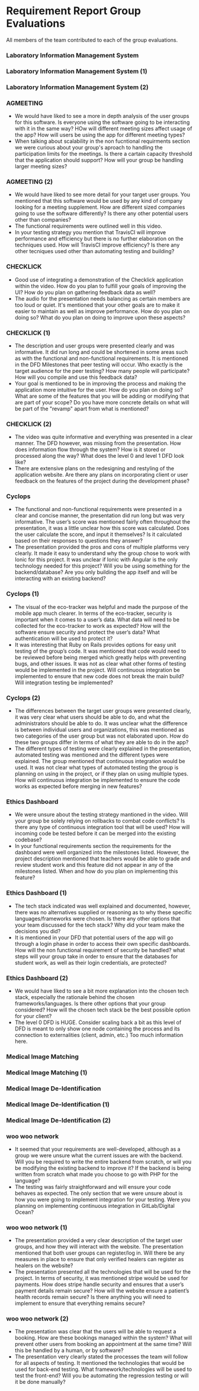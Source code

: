 # Requirement Report Group Evaluations

All members of the team contributed to each of the group evaluations.

### Laboratory Information Management System

### Laboratory Information Management System (1)

### Laboratory Information Management System (2)

### AGMEETING

- We would have liked to see a more in depth analysis of the user groups for this software. Is everyone using the 
  software going to be interacting with it in the same way? HOw will different meeting sizes affect usage of the app? 
  How will users be using the app for different meeting types?
- When talking about scalability in the non fucntional requirments section we were curious about your group's aproach to handling
  the participation limits for the meetings. Is there a cartain capacity threshold that the application should support? How will 
  your group be handling larger meeting sizes?

### AGMEETING (2)

- We would have liked to see more detail for your target user groups. You mentioned that this software would be used 
  by any kind of company looking for a meeting supplement. How are different sized companies going to use the software 
  differently? Is there any other potential users other than companies?
- The functional requirements were outlined well in this video.
- In your testing strategy you mention that TravisCI will improve performance and efficiency but there is no further 
  elaboration on the techniques used. How will TravisCI improve efficiency? Is there any other tecniques used other 
  than automating testing and building?

### CHECKLICK

- Good use of integrating a demonstration of the Checklick application within the video. How do you plan to fulfill your goals of improving the UI? How do you plan on gathering feedback data as well?
- The audio for the presentation needs balancing as certain members are too loud or quiet. It's mentioned that your other goals are to make it easier to maintain as well as improve performance. How do you plan on doing so? What do you plan on doing to improve upon these aspects?

### CHECKLICK (1)

- The description and user groups were presented clearly and was informative. It did run long and could be shortened in some areas such as with the functional and non-functional requirements. It is mentioned in the DFD Milestones that peer testing will occur. Who exactly is the target audience for the peer testing? How many people will participate? How will you compile and use this feedback data?
- Your goal is mentioned to be in improving the process and making the application more intuitive for the user. How do you plan on doing so? What are some of the features that you will be adding or modifying that are part of your scope? Do you have more concrete details on what will be part of the "revamp" apart from what is mentioned?

### CHECKLICK (2)

- The video was quite informative and everything was presented in a clear manner. The DFD however, was missing from the presentation. How does information flow through the system? How is it stored or processed along the way? What does the level 0 and level 1 DFD look like?
- There are extensive plans on the redesigning and restyling of the application website. Are there any plans on incorporating client or user feedback on the features of the project during the development phase?

### Cyclops

- The functional and non-functional requirements were presented in a clear and concise manner, the presentation did run
  long but was very informative. The user’s score was mentioned fairly often throughout the presentation, it was a
  little unclear how this score was calculated. Does the user calculate the score, and input it themselves? Is it
  calculated based on their responses to questions they answer?
- The presentation provided the pros and cons of multiple platforms very clearly. It made it easy to understand why the
  group chose to work with Ionic for this project. It was unclear if Ionic with Angular is the only technology needed
  for this project? Will you be using something for the backend/database? Are you only building the app itself and will
  be interacting with an existing backend?

### Cyclops (1)

- The visual of the eco-tracker was helpful and made the purpose of the mobile app much clearer. In terms of the
  eco-tracker, security is important when it comes to a user’s data. What data will need to be collected for the
  eco-tracker to work as expected? How will the software ensure security and protect the user’s data? What
  authentication will be used to protect it?
- It was interesting that Ruby on Rails provides options for easy unit testing of the group’s code. It was mentioned
  that code would need to be reviewed before being merged which greatly helps with preventing bugs, and other issues. It
  was not as clear what other forms of testing would be implemented in the project. Will continuous integration be
  implemented to ensure that new code does not break the main build? Will integration testing be implemented?

### Cyclops (2)

- The differences between the target user groups were presented clearly, it was very clear what users should be able to
  do, and what the administrators should be able to do. It was unclear what the difference is between individual users
  and organizations, this was mentioned as two categories of the user group but was not elaborated upon. How do these
  two groups differ in terms of what they are able to do in the app?
- The different types of testing were clearly explained in the presentation, automated testing was mentioned and the
  different types were explained. The group mentioned that continuous integration would be used. It was not clear what
  types of automated testing the group is planning on using in the project, or if they plan on using multiple types. How
  will continuous integration be implemented to ensure the code works as expected before merging in new features?

### Ethics Dashboard

- We were unsure about the testing strategy mantioned in the video. Will your group be solely relying on rollbacks to combat 
  code conflicts? Is there any type of continuous integration tool that will be used? How will incoming code be tested before it 
  can be merged into the existing codebase?
- In your functional requirements section the requirements for the dashboard were well organized into the milestones listed. However, 
  the project description mentioned that teachers would be able to grade and review student work and this feature did not appear in any 
  of the milestones listed. When and how do you plan on implementing this feature?

### Ethics Dashboard (1)

- The tech stack indicated was well explained and documented, however, there was no alternatives supplied or reasoning as to why these specific 
  languages/frameworks were chosen. Is there any other options that your team discussed for the tech stack? Why did your team make the decisions you did?
- It is mentioned in your DFD that potential users of the app will go through a login phase in order to access their own specific dashboards. 
  How will the non functional requirement of security be handled? what steps will your group take in order to ensure that the databases for student work, 
  as well as their login credentials, are protected?

### Ethics Dashboard (2)

- We would have liked to see a bit more explanation into the chosen tech stack, especially the rationale behind the chosen frameworks/languages. Is 
  there other options that your group considered? How will the chosen tech stack be the best possible option for your client?
- The level 0 DFD is HUGE. Consider scaling back a bit as this level of DFD is meant to only show one node containing the process and its connection 
  to externalities (client, admin, etc.) Too much information here.

### Medical Image Matching

### Medical Image Matching (1)

### Medical Image De-Identification

### Medical Image De-Identification (1)

### Medical Image De-Identification (2)

### woo woo network

- It seemed that your requirements are well-developed, although as a group we were unsure what the current issues are
  with the backend. Will you be required to write the entire backend from scratch, or will you be modifying the existing
  backend to improve it? If the backend is being written from scratch what made you choose to go with PHP for the
  language?
- The testing was fairly straightforward and will ensure your code behaves as expected. The only section that we were
  unsure about is how you were going to implement integration for your testing. Were you planning on implementing
  continuous integration in GitLab/Digital Ocean?

### woo woo network (1)

- The presentation provided a very clear description of the target user groups, and how they will interact with the
  website. The presentation mentioned that both user groups can register/log in. Will there be any measures in place to
  ensure that only verified healers can register as healers on the website?
- The presentation presented all the technologies that will be used for the project. In terms of security, it was
  mentioned stripe would be used for payments. How does stripe handle security and ensures that a user’s payment details
  remain secure? How will the website ensure a patient’s health records remain secure? Is there anything you will need
  to implement to ensure that everything remains secure?

### woo woo network (2)

- The presentation was clear that the users will be able to request a booking. How are these bookings managed within the
  system? What will prevent other users from booking an appointment at the same time? Will this be handled by a human,
  or by software?
- The presentation very clearly stated the processes the team will follow for all aspects of testing. It mentioned the
  technologies that would be used for back-end testing. What framework/technologies will be used to test the front-end?
  Will you be automating the regression testing or will it be done manually?

